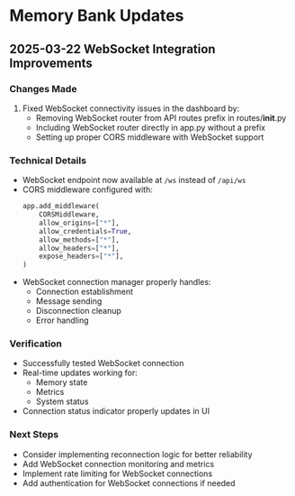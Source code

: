 # Memory Bank Updates

## 2025-03-22 WebSocket Integration Improvements

### Changes Made
1. Fixed WebSocket connectivity issues in the dashboard by:
   - Removing WebSocket router from API routes prefix in routes/__init__.py
   - Including WebSocket router directly in app.py without a prefix
   - Setting up proper CORS middleware with WebSocket support

### Technical Details
- WebSocket endpoint now available at `/ws` instead of `/api/ws`
- CORS middleware configured with:
  ```python
  app.add_middleware(
      CORSMiddleware,
      allow_origins=["*"],
      allow_credentials=True,
      allow_methods=["*"],
      allow_headers=["*"],
      expose_headers=["*"],
  )
  ```
- WebSocket connection manager properly handles:
  - Connection establishment
  - Message sending
  - Disconnection cleanup
  - Error handling

### Verification
- Successfully tested WebSocket connection
- Real-time updates working for:
  - Memory state
  - Metrics
  - System status
- Connection status indicator properly updates in UI

### Next Steps
- Consider implementing reconnection logic for better reliability
- Add WebSocket connection monitoring and metrics
- Implement rate limiting for WebSocket connections
- Add authentication for WebSocket connections if needed